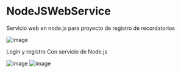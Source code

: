 # NodeJSWebService
Servicio web en node.js para proyecto de registro de recordatorios

![image](https://github.com/RHRyan/NodeJSWebService/assets/37480937/e6e6dfad-1e35-444f-a4a2-85a044b42d85)

Login y registro Con servicio de Node.js 

![image](https://github.com/RHRyan/NodeJSWebService/assets/37480937/44e0df55-f3cd-4cb5-b9cf-71d3f6f6c153)
![image](https://github.com/RHRyan/NodeJSWebService/assets/37480937/0066a97f-d096-495f-989c-056300d91415)



